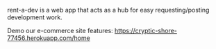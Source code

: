 rent-a-dev is a web app that acts as a hub for easy requesting/posting development work.

Demo our e-commerce site features: https://cryptic-shore-77456.herokuapp.com/home
